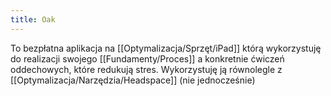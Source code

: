 ```yaml
---
title: Oak
---
```


To bezpłatna aplikacja na [[Optymalizacja/Sprzęt/iPad]] którą wykorzystuję do realizacji swojego [[Fundamenty/Proces]] a konkretnie ćwiczeń oddechowych, które redukują stres. Wykorzystuję ją równolegle z [[Optymalizacja/Narzędzia/Headspace]] (nie jednocześnie)